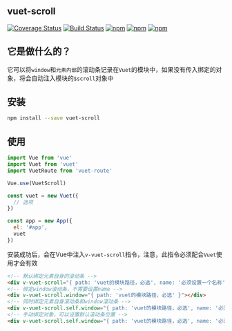 ## vuet-scroll
[![Coverage Status](https://coveralls.io/repos/github/medatc/vuet/badge.svg?branch=dev)](https://coveralls.io/github/medatc/vuet?branch=dev)
[![Build Status](https://travis-ci.org/medatc/vuet.svg?branch=dev)](https://travis-ci.org/medatc/vuet)
[![npm](https://img.shields.io/npm/v/vuet-scroll.svg)](https://www.npmjs.com/package/vuet-scroll) 
[![npm](https://img.shields.io/npm/dm/vuet-scroll.svg)](https://www.npmjs.com/package/vuet-scroll)
[![npm](https://img.shields.io/npm/dt/vuet-scroll.svg)](https://www.npmjs.com/package/vuet-scroll)


## 它是做什么的？
它可以将`window`和`元素内部`的滚动条记录在`Vuet`的模块中，如果没有传入绑定的对象，将会自动注入模块的`$scroll`对象中


## 安装
```bash
npm install --save vuet-scroll
```


## 使用
```javascript
import Vue from 'vue'
import Vuet from 'vuet'
import VuetRoute from 'vuet-route'

Vue.use(VuetScroll)

const vuet = new Vuet({
  // 选项
})

const app = new App({
  el: '#app',
  vuet
})

```
安装成功后，会在Vue中注入`v-vuet-scroll`指令，注意，此指令必须配合`Vuet`使用才会有效
```html
<!-- 默认绑定元素自身的滚动条 -->
<div v-vuet-scroll="{ path: 'vuet的模块路径，必选', name: '必须设置一个名称' }"></div>
<!-- 绑定window滚动条，不需要设置name -->
<div v-vuet-scroll.window="{ path: 'vuet的模块路径，必选' }"></div>
<!-- 同时绑定元素自身滚动条和window滚动条 -->
<div v-vuet-scroll.self.window="{ path: 'vuet的模块路径，必选', name: '必须设置一个名称' }"></div>
<!-- 手动绑定对象，可以设置默认滚动条位置 -->
<div v-vuet-scroll.self.window="{ path: 'vuet的模块路径，必选', name: '必须设置一个名称', self: { x: 0, y: 0 }, window: { x: 0, y: 0 } }"></div>
```